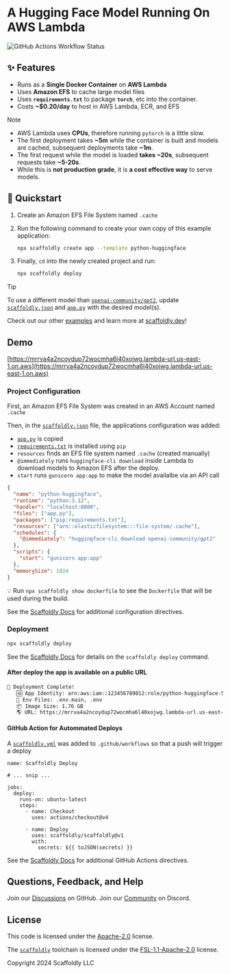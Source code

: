 # A Hugging Face Model Running On AWS Lambda

![GitHub Actions Workflow Status](https://img.shields.io/github/actions/workflow/status/scaffoldly/scaffoldly-examples/scaffoldly.yml?branch=python-huggingface&link=https%3A%2F%2Fgithub.com%2Fscaffoldly%2Fscaffoldly-examples%2Factions)

## ✨ Features

- Runs as a **Single Docker Container** on **AWS Lambda**
- Uses **Amazon EFS** to cache large model files
- Uses **`requirements.txt`** to package **`torch`**, etc into the container.
- Costs **~$0.20/day** to host in AWS Lambda, ECR, and EFS

> [!NOTE]
>
> - AWS Lambda uses **CPUs**, therefore running `pytorch` is a little slow.
> - The first deployment takes **~5m** while the container is built and models are cached, subsequent deployments take **~1m**.
> - The first request while the model is loaded **takes ~20s**, subsequent requests take **~5-20s**.
> - While this is **not production grade**, it is **a cost effective way** to serve models.

## 🚀 Quickstart

1. Create an Amazon EFS File System named `.cache`

2. Run the following command to create your own copy of this example application:

   ```bash
   npx scaffoldly create app --template python-huggingface
   ```

3. Finally, `cd` into the newly created project and run:

   ```bash
   npx scaffoldly deploy
   ```

> [!TIP]
> To use a different model than [`openai-community/gpt2`](https://huggingface.co/openai-community/gpt2), update [`scaffoldly.json`](./scaffoldly.json) and [`app.py`](./app.py) with the desired model(s).

Check out our other [examples](https://github.com/scaffoldly/scaffoldly-examples) and learn more at [scaffoldly.dev](https://scaffoldly.dev)!

## Demo

[https://mrrva4a2ncoydup72wocmha6l40xojwg.lambda-url.us-east-1.on.aws](https://mrrva4a2ncoydup72wocmha6l40xojwg.lambda-url.us-east-1.on.aws)

### Project Configuration

First, an Amazon EFS File System was created in an AWS Account named `.cache`

Then, in the [`scaffoldly.json`](./scaffoldly.json) file, the applications configuration was added:

- [`app.py`](./app.py) is copied
- [`requirements.txt`](./requirements.txt) is installed using `pip`
- `resources` finds an EFS file system named `.cache` (created manually)
- `@immediately` runs `huggingface-cli download` inside Lambda to download models to Amazon EFS after the deploy.
- `start` runs `gunicorn app:app` to make the model availalbe via an API call

```json
{
  "name": "python-huggingface",
  "runtime": "python:3.12",
  "handler": "localhost:8000",
  "files": ["app.py"],
  "packages": ["pip:requirements.txt"],
  "resources": ["arn::elasticfilesystem:::file-system/.cache"],
  "schedules": {
    "@immediately": "huggingface-cli download openai-community/gpt2"
  },
  "scripts": {
    "start": "gunicorn app:app"
  },
  "memorySize": 1024
}
```

💡 Run `npx scaffoldly show dockerfile` to see the `Dockerfile` that will be used during the build.

See the [Scaffoldly Docs](https://scaffoldly.dev/docs/config/) for additional configuration directives.

### Deployment

```bash
npx scaffoldly deploy
```

See the [Scaffoldly Docs](https://scaffoldly.dev/docs/cli/#scaffoldly-deploy) for details on the `scaffoldly deploy` command.

#### After deploy the app is available on a public URL

```bash
🚀 Deployment Complete!
   🆔 App Identity: arn:aws:iam::123456789012:role/python-huggingface-54463086
   📄 Env Files: .env.main, .env
   📦 Image Size: 1.76 GB
   🌎 URL: https://mrrva4a2ncoydup72wocmha6l40xojwg.lambda-url.us-east-1.on.aws
```

#### GitHub Action for Autommated Deploys

A [`scaffoldly.yml`](.github/workflows/scaffoldly.yml) was added to `.github/workflows` so that a push will trigger a deploy

```
name: Scaffoldly Deploy

# ... snip ...

jobs:
  deploy:
    runs-on: ubuntu-latest
    steps:
      - name: Checkout
        uses: actions/checkout@v4

      - name: Deploy
        uses: scaffoldly/scaffoldly@v1
        with:
          secrets: ${{ toJSON(secrets) }}
```

See the [Scaffoldly Docs](https://scaffoldly.dev/docs/gha/) for additional GitHub Actions directives.

## Questions, Feedback, and Help

Join our [Discussions](https://github.com/scaffoldly/scaffoldly/discussions) on GitHub.
Join our [Community](https://scaffoldly.dev/community) on Discord.

## License

This code is licensed under the [Apache-2.0](LICENSE.md) license.

The [`scaffoldly`](https://github.com/scaffoldly/scaffoldly) toolchain is licensed under the [FSL-1.1-Apache-2.0](https://github.com/scaffoldly/scaffoldly?tab=License-1-ov-file) license.

Copyright 2024 Scaffoldly LLC
